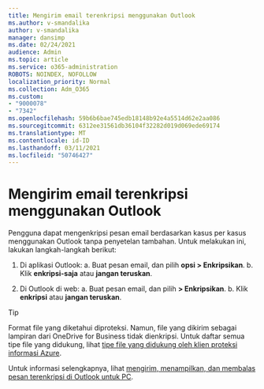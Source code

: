 ```yaml
---
title: Mengirim email terenkripsi menggunakan Outlook
ms.author: v-smandalika
author: v-smandalika
manager: dansimp
ms.date: 02/24/2021
audience: Admin
ms.topic: article
ms.service: o365-administration
ROBOTS: NOINDEX, NOFOLLOW
localization_priority: Normal
ms.collection: Adm_O365
ms.custom:
- "9000078"
- "7342"
ms.openlocfilehash: 59b6b6bae745edb18148b92e4a5514d62e2aa086
ms.sourcegitcommit: 6312ee31561db36104f32282d019d069ede69174
ms.translationtype: MT
ms.contentlocale: id-ID
ms.lasthandoff: 03/11/2021
ms.locfileid: "50746427"
---
```

# <a name="send-encrypted-email-using-outlook"></a>Mengirim email terenkripsi menggunakan Outlook

Pengguna dapat mengenkripsi pesan email berdasarkan kasus per kasus menggunakan Outlook tanpa penyetelan tambahan. Untuk melakukan ini, lakukan langkah-langkah berikut:

1. Di aplikasi Outlook: a. Buat pesan email, dan pilih **opsi > Enkripsikan**. 
    b. Klik **enkripsi-saja** atau **jangan teruskan**.

2. Di Outlook di web: a. Buat pesan email, dan pilih **> Enkripsikan**.
    b. Klik **enkripsi** atau **jangan teruskan**.

> [!TIP]
> Format file yang diketahui diproteksi. Namun, file yang dikirim sebagai lampiran dari OneDrive for Business tidak dienkripsi. Untuk daftar semua tipe file yang didukung, lihat [tipe file yang didukung oleh klien proteksi informasi Azure](https://docs.microsoft.com/azure/information-protection/rms-client/client-admin-guide-file-types).

Untuk informasi selengkapnya, lihat [mengirim, menampilkan, dan membalas pesan terenkripsi di Outlook untuk PC](https://support.microsoft.com/topic/send-view-and-reply-to-encrypted-messages-in-outlook-for-pc-eaa43495-9bbb-4fca-922a-df90dee51980).




